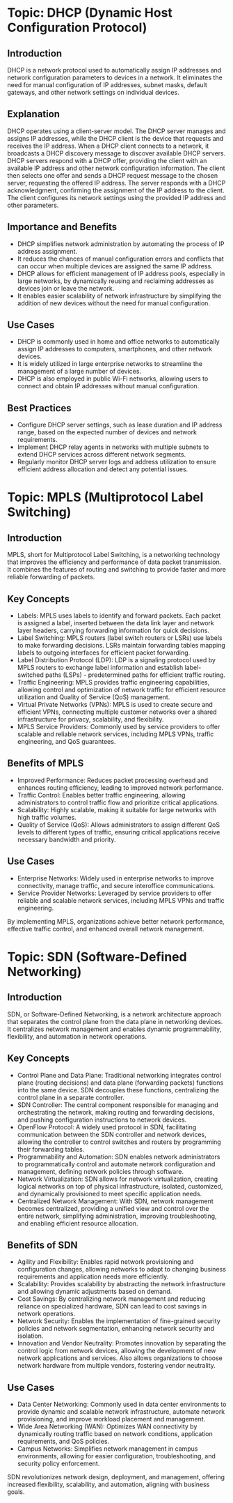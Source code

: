 # Topic: DHCP (Dynamic Host Configuration Protocol)

## Introduction
DHCP is a network protocol used to automatically assign IP addresses and network configuration parameters to devices in a network. It eliminates the need for manual configuration of IP addresses, subnet masks, default gateways, and other network settings on individual devices.

## Explanation
DHCP operates using a client-server model. The DHCP server manages and assigns IP addresses, while the DHCP client is the device that requests and receives the IP address. When a DHCP client connects to a network, it broadcasts a DHCP discovery message to discover available DHCP servers. DHCP servers respond with a DHCP offer, providing the client with an available IP address and other network configuration information. The client then selects one offer and sends a DHCP request message to the chosen server, requesting the offered IP address. The server responds with a DHCP acknowledgment, confirming the assignment of the IP address to the client. The client configures its network settings using the provided IP address and other parameters.

## Importance and Benefits
- DHCP simplifies network administration by automating the process of IP address assignment.
- It reduces the chances of manual configuration errors and conflicts that can occur when multiple devices are assigned the same IP address.
- DHCP allows for efficient management of IP address pools, especially in large networks, by dynamically reusing and reclaiming addresses as devices join or leave the network.
- It enables easier scalability of network infrastructure by simplifying the addition of new devices without the need for manual configuration.

## Use Cases
- DHCP is commonly used in home and office networks to automatically assign IP addresses to computers, smartphones, and other network devices.
- It is widely utilized in large enterprise networks to streamline the management of a large number of devices.
- DHCP is also employed in public Wi-Fi networks, allowing users to connect and obtain IP addresses without manual configuration.

## Best Practices
- Configure DHCP server settings, such as lease duration and IP address range, based on the expected number of devices and network requirements.
- Implement DHCP relay agents in networks with multiple subnets to extend DHCP services across different network segments.
- Regularly monitor DHCP server logs and address utilization to ensure efficient address allocation and detect any potential issues.

# Topic: MPLS (Multiprotocol Label Switching)

## Introduction
MPLS, short for Multiprotocol Label Switching, is a networking technology that improves the efficiency and performance of data packet transmission. It combines the features of routing and switching to provide faster and more reliable forwarding of packets.

## Key Concepts
- Labels: MPLS uses labels to identify and forward packets. Each packet is assigned a label, inserted between the data link layer and network layer headers, carrying forwarding information for quick decisions.
- Label Switching: MPLS routers (label switch routers or LSRs) use labels to make forwarding decisions. LSRs maintain forwarding tables mapping labels to outgoing interfaces for efficient packet forwarding.
- Label Distribution Protocol (LDP): LDP is a signaling protocol used by MPLS routers to exchange label information and establish label-switched paths (LSPs) - predetermined paths for efficient traffic routing.
- Traffic Engineering: MPLS provides traffic engineering capabilities, allowing control and optimization of network traffic for efficient resource utilization and Quality of Service (QoS) management.
- Virtual Private Networks (VPNs): MPLS is used to create secure and efficient VPNs, connecting multiple customer networks over a shared infrastructure for privacy, scalability, and flexibility.
- MPLS Service Providers: Commonly used by service providers to offer scalable and reliable network services, including MPLS VPNs, traffic engineering, and QoS guarantees.

## Benefits of MPLS
- Improved Performance: Reduces packet processing overhead and enhances routing efficiency, leading to improved network performance.
- Traffic Control: Enables better traffic engineering, allowing administrators to control traffic flow and prioritize critical applications.
- Scalability: Highly scalable, making it suitable for large networks with high traffic volumes.
- Quality of Service (QoS): Allows administrators to assign different QoS levels to different types of traffic, ensuring critical applications receive necessary bandwidth and priority.

## Use Cases
- Enterprise Networks: Widely used in enterprise networks to improve connectivity, manage traffic, and secure interoffice communications.
- Service Provider Networks: Leveraged by service providers to offer reliable and scalable network services, including MPLS VPNs and traffic engineering.

By implementing MPLS, organizations achieve better network performance, effective traffic control, and enhanced overall network management.

# Topic: SDN (Software-Defined Networking)

## Introduction
SDN, or Software-Defined Networking, is a network architecture approach that separates the control plane from the data plane in networking devices. It centralizes network management and enables dynamic programmability, flexibility, and automation in network operations.

## Key Concepts
- Control Plane and Data Plane: Traditional networking integrates control plane (routing decisions) and data plane (forwarding packets) functions into the same device. SDN decouples these functions, centralizing the control plane in a separate controller.
- SDN Controller: The central component responsible for managing and orchestrating the network, making routing and forwarding decisions, and pushing configuration instructions to network devices.
- OpenFlow Protocol: A widely used protocol in SDN, facilitating communication between the SDN controller and network devices, allowing the controller to control switches and routers by programming their forwarding tables.
- Programmability and Automation: SDN enables network administrators to programmatically control and automate network configuration and management, defining network policies through software.
- Network Virtualization: SDN allows for network virtualization, creating logical networks on top of physical infrastructure, isolated, customized, and dynamically provisioned to meet specific application needs.
- Centralized Network Management: With SDN, network management becomes centralized, providing a unified view and control over the entire network, simplifying administration, improving troubleshooting, and enabling efficient resource allocation.

## Benefits of SDN
- Agility and Flexibility: Enables rapid network provisioning and configuration changes, allowing networks to adapt to changing business requirements and application needs more efficiently.
- Scalability: Provides scalability by abstracting the network infrastructure and allowing dynamic adjustments based on demand.
- Cost Savings: By centralizing network management and reducing reliance on specialized hardware, SDN can lead to cost savings in network operations.
- Network Security: Enables the implementation of fine-grained security policies and network segmentation, enhancing network security and isolation.
- Innovation and Vendor Neutrality: Promotes innovation by separating the control logic from network devices, allowing the development of new network applications and services. Also allows organizations to choose network hardware from multiple vendors, fostering vendor neutrality.

## Use Cases
- Data Center Networking: Commonly used in data center environments to provide dynamic and scalable network infrastructure, automate network provisioning, and improve workload placement and management.
- Wide Area Networking (WAN): Optimizes WAN connectivity by dynamically routing traffic based on network conditions, application requirements, and QoS policies.
- Campus Networks: Simplifies network management in campus environments, allowing for easier configuration, troubleshooting, and security policy enforcement.

SDN revolutionizes network design, deployment, and management, offering increased flexibility, scalability, and automation, aligning with business goals.


